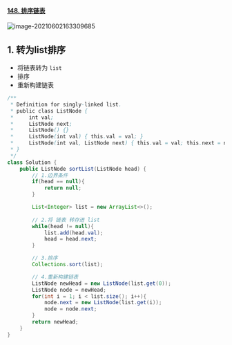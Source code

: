 #### [148. 排序链表](https://leetcode-cn.com/problems/sort-list/)

![image-20210602163309685](https://raw.githubusercontent.com/TWDH/Leetcode-From-Zero/pictures/img/image-20210602163309685.png)

## 1. 转为list排序

* 将链表转为 `list`
* 排序
* 重新构建链表

```java
/**
 * Definition for singly-linked list.
 * public class ListNode {
 *     int val;
 *     ListNode next;
 *     ListNode() {}
 *     ListNode(int val) { this.val = val; }
 *     ListNode(int val, ListNode next) { this.val = val; this.next = next; }
 * }
 */
class Solution {
    public ListNode sortList(ListNode head) {
        // 1.边界条件
        if(head == null){
            return null;
        }

        List<Integer> list = new ArrayList<>();
        
        // 2.将 链表 转存进 list
        while(head != null){
            list.add(head.val);
            head = head.next;
        }

        // 3.排序
        Collections.sort(list);

        // 4.重新构建链表
        ListNode newHead = new ListNode(list.get(0));
        ListNode node = newHead;
        for(int i = 1; i < list.size(); i++){
            node.next = new ListNode(list.get(i));
            node = node.next;
        }
        return newHead;
    }
}
```


